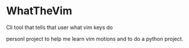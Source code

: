 # WhatTheVim
Cli tool that tells that user what vim keys do

personl project to help me learn vim motions and to do a python project.


